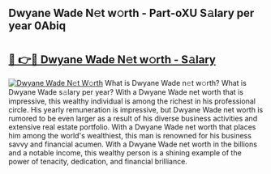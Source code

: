 ## Dwyane Wade N𝚎t w𝚘rth - Part-oXU S𝚊lary per year 0Abiq

# <h2><a href="http://gc0waz.nevu.top/?p=Dwyane+Wade">🔗 👉🔴 Dwyane Wade N𝚎t w𝚘rth - S𝚊lary</a></h2>

[![Dwyane Wade N𝚎t W𝚘rth](https://i.imgur.com/Oavwk0R.jpeg)](http://gc0waz.nevu.top/?p=Dwyane+Wade)
What is Dwyane Wade n𝚎t w𝚘rth? What is Dwyane Wade s𝚊lary per year?
With a Dwyane Wade net worth that is impressive, this wealthy individual is among the richest in his professional circle. His yearly remuneration is impressive, but Dwyane Wade net worth is rumored to be even larger as a result of his diverse business activities and extensive real estate portfolio. With a Dwyane Wade net worth that places him among the world's wealthiest, this man is renowned for his business savvy and financial acumen. With a Dwyane Wade net worth in the billions and a notable income, this wealthy person is a shining example of the power of tenacity, dedication, and financial brilliance.
